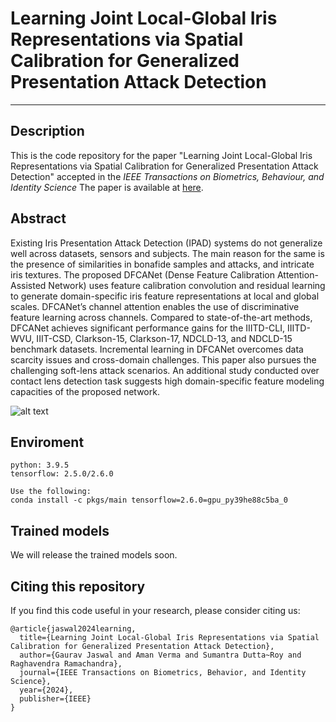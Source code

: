 # Learning Joint Local-Global Iris Representations via Spatial Calibration for Generalized Presentation Attack Detection
***
## Description
This is the code repository for the paper "Learning Joint Local-Global Iris Representations via Spatial Calibration for Generalized Presentation Attack Detection" accepted in the *IEEE Transactions on Biometrics, Behaviour, and Identity Science* The paper is available at [here](https://ieeexplore.ieee.org/abstract/document/10401986).
## Abstract
Existing Iris Presentation Attack Detection (IPAD) systems do not generalize well across datasets, sensors and subjects. The main reason for the same is the presence of similarities in bonafide samples and attacks, and intricate iris textures. The proposed DFCANet (Dense Feature Calibration Attention-Assisted Network) uses feature calibration convolution and residual learning to generate domain-specific iris feature representations at local and global scales. DFCANet’s channel attention enables the use of discriminative feature learning across channels. Compared to state-of-the-art methods, DFCANet achieves significant performance gains for the IIITD-CLI, IIITD-WVU, IIIT-CSD, Clarkson-15, Clarkson-17, NDCLD-13, and NDCLD-15 benchmark datasets. Incremental learning in DFCANet overcomes data scarcity issues and cross-domain challenges. This paper also pursues the challenging soft-lens attack scenarios. An additional study conducted over contact lens detection task suggests high domain-specific feature modeling capacities of the proposed network.

![alt text](https://github.com/AmanVerma2307/DFCANet/blob/main/docs/IRPAD_DFCANet.png)

## Enviroment
```
python: 3.9.5
tensorflow: 2.5.0/2.6.0
```

```
Use the following:
conda install -c pkgs/main tensorflow=2.6.0=gpu_py39he88c5ba_0
```

## Trained models
We will release the trained models soon.

## Citing this repository
If you find this code useful in your research, please consider citing us:

```
@article{jaswal2024learning,
  title={Learning Joint Local-Global Iris Representations via Spatial Calibration for Generalized Presentation Attack Detection},
  author={Gaurav Jaswal and Aman Verma and Sumantra Dutta~Roy and Raghavendra Ramachandra},
  journal={IEEE Transactions on Biometrics, Behavior, and Identity Science},
  year={2024},
  publisher={IEEE}
}
```
